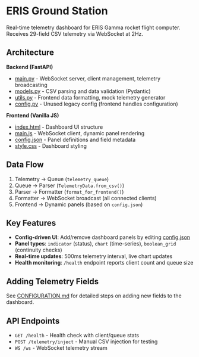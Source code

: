 # ERIS Ground Station

Real-time telemetry dashboard for ERIS Gamma rocket flight computer. Receives 29-field CSV telemetry via WebSocket at 2Hz.

## Architecture

**Backend (FastAPI)**
- [main.py](new_ground_station/main.py) - WebSocket server, client management, telemetry broadcasting
- [models.py](new_ground_station/models.py) - CSV parsing and data validation (Pydantic)
- [utils.py](new_ground_station/utils.py) - Frontend data formatting, mock telemetry generator
- [config.py](new_ground_station/config.py) - Unused legacy config (frontend handles configuration)

**Frontend (Vanilla JS)**
- [index.html](new_ground_station/public/index.html) - Dashboard UI structure
- [main.js](new_ground_station/public/main.js) - WebSocket client, dynamic panel rendering
- [config.json](new_ground_station/public/config.json) - Panel definitions and field metadata
- [style.css](new_ground_station/public/style.css) - Dashboard styling

## Data Flow

1. Telemetry → Queue (`telemetry_queue`)
2. Queue → Parser (`TelemetryData.from_csv()`)
3. Parser → Formatter (`format_for_frontend()`)
4. Formatter → WebSocket broadcast (all connected clients)
5. Frontend → Dynamic panels (based on `config.json`)

## Key Features

- **Config-driven UI**: Add/remove dashboard panels by editing [config.json](new_ground_station/public/config.json)
- **Panel types**: `indicator` (status), `chart` (time-series), `boolean_grid` (continuity checks)
- **Real-time updates**: 500ms telemetry interval, live chart updates
- **Health monitoring**: `/health` endpoint reports client count and queue size

## Adding Telemetry Fields

See [CONFIGURATION.md](new_ground_station/CONFIGURATION.md) for detailed steps on adding new fields to the dashboard.

## API Endpoints

- `GET /health` - Health check with client/queue stats
- `POST /telemetry/inject` - Manual CSV injection for testing
- `WS /ws` - WebSocket telemetry stream